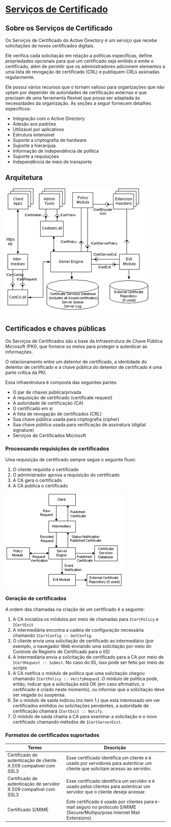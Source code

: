 # [Serviços de Certificado]("https://docs.microsoft.com/en-us/previous-versions/windows/it-pro/windows-server-2008-R2-and-2008/cc770357(v=ws.10)")

## Sobre os Serviços de Certificado

Os Serviços de Certificado do Active Directory é um serviço que recebe solicitações de novos certificados digitais.

Ele verifica cada solicitação em relação a políticas específicas, define propriedades opcionais para que um certificado seja emitido e emite o certificado, além de permitir que os administradores adicionem elementos a uma lista de revogação de certificado (CRL) e publiquem CRLs assinadas regularmente.

Ele possui vários recursos que o tornam valioso para organizações que não optam por depender de autoridades de certificação externas e que precisam de uma ferramenta flexível que possa ser adaptada às necessidades da organização. As seções a seguir fornecem detalhes específicos:

- Integração com o Active Directory
- Adesão aos padrões
- Utilizável por aplicativos
- Estrutura extensível
- Suporte a criptografia de hardware
- Suporte a hierarquia
- Informação de independência de política
- Suporte a requisições
- Independência de meio de transporte

## Arquitetura

![Cert API](/mdwiki/pages/kb/microsoft/adcs/certapi.png)

## Certificados e chaves públicas

Os Serviços de Certificados são a base da Infraestrutura de Chave Pública Microsoft (PKI), que fornece os meios para proteger e autenticar as informações.

O relacionamento entre um detentor de certificado, a identidade do detentor de certificado e a chave pública do detentor de certificado é uma parte crítica da PKI.

Essa infraestrutura é composta das seguintes partes:

- O par de chaves pública/privada
- A requisição de certificado (certificate request)
- A autoridade de certificação (CA)
- O certificado em si
- A lista de revogação de certificados (CRL)
- Sua chave pública usada para criptografia (cipher)
- Sua chave pública usada para verificação de assinatura (digital signature)
- Serviços de Certificados Microsoft

### Processando requisições de certificados

Uma requisição de certificado sempre segue o seguinte fluxo:

1. O cliente requisita o certificado
2. O administrador aprova a requisição do certificado
3. A CA gera o certificado
4. A CA publica o certificado

![Cert Flow](/mdwiki/pages/kb/microsoft/adcs/certflow.png)

### Geração de certificados

A ordem das chamadas na criação de um certificado é a seguinte:

1. A CA inicializa os módulos por meio de chamadas para ```ICertPolicy``` e ```ICertExit```
2. A intermediária encontra a cadeia de configuração necessária chamando ```ICertConfig :: GetConfig```.
3. O cliente envia uma solicitação de certificado ao intermediário (por exemplo, o navegador Web enviando uma solicitação por meio do Controle de Registro de Certificado para o IIS)
4. A intermediária envia a solicitação de certificado para a CA por meio de ```ICertRequest :: Submit```. No caso do IIS, isso pode ser feito por meio de scripts
5. A CA notifica o módulo de política que uma solicitação chegou chamando ```ICertPolicy :: VerifyReques```t. O módulo de política pode, então, indicar que a solicitação está OK (em caso afirmativo, o certificado é criado neste momento), ou informar que a solicitação deve ser negada ou suspensa.
6. Se o módulo de saída indicou (no item 1.) que está interessado em ver certificados emitidos ou solicitações pendentes, a autoridade de certificação chamará ```ICertExit :: Notify```.
7. O módulo de saída chama a CA para examinar a solicitação e o novo certificado chamando métodos de ```ICertServerExit```.

### Formatos de certificados suportados

Termo       | Descrição
------------|----------
Certificado de autenticação de cliente X.509 compatível com SSL3 | Esse certificado identifica um cliente e é usado por servidores para autenticar um cliente que solicitam acesso ao servidor.
Certificado de autenticação de servidor X.509 compatível com SSL3 | Esse certificado identifica um servidor e é usado pelos clientes para autenticar um servidor que o cliente deseja acessar.
Certificado S/MIME | Este certificado é usado por clientes para e-mail seguro no protocolo S/MIME (Secure/Multipurpose Internet Mail Extensions).
